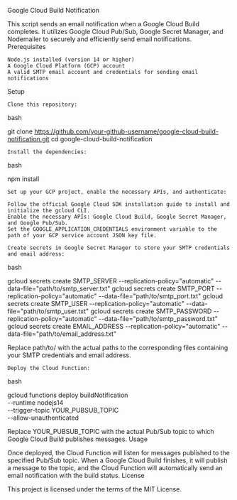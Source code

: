 Google Cloud Build Notification

This script sends an email notification when a Google Cloud Build completes. It utilizes Google Cloud Pub/Sub, Google Secret Manager, and Nodemailer to securely and efficiently send email notifications.
Prerequisites

    Node.js installed (version 14 or higher)
    A Google Cloud Platform (GCP) account
    A valid SMTP email account and credentials for sending email notifications

Setup

    Clone this repository:

bash

git clone https://github.com/your-github-username/google-cloud-build-notification.git
cd google-cloud-build-notification

    Install the dependencies:

bash

npm install

    Set up your GCP project, enable the necessary APIs, and authenticate:

    Follow the official Google Cloud SDK installation guide to install and initialize the gcloud CLI.
    Enable the necessary APIs: Google Cloud Build, Google Secret Manager, and Google Pub/Sub.
    Set the GOOGLE_APPLICATION_CREDENTIALS environment variable to the path of your GCP service account JSON key file.

    Create secrets in Google Secret Manager to store your SMTP credentials and email address:

bash

gcloud secrets create SMTP_SERVER --replication-policy="automatic" --data-file="path/to/smtp_server.txt"
gcloud secrets create SMTP_PORT --replication-policy="automatic" --data-file="path/to/smtp_port.txt"
gcloud secrets create SMTP_USER --replication-policy="automatic" --data-file="path/to/smtp_user.txt"
gcloud secrets create SMTP_PASSWORD --replication-policy="automatic" --data-file="path/to/smtp_password.txt"
gcloud secrets create EMAIL_ADDRESS --replication-policy="automatic" --data-file="path/to/email_address.txt"

Replace path/to/ with the actual paths to the corresponding files containing your SMTP credentials and email address.

    Deploy the Cloud Function:

bash

gcloud functions deploy buildNotification \
  --runtime nodejs14 \
  --trigger-topic YOUR_PUBSUB_TOPIC \
  --allow-unauthenticated

Replace YOUR_PUBSUB_TOPIC with the actual Pub/Sub topic to which Google Cloud Build publishes messages.
Usage

Once deployed, the Cloud Function will listen for messages published to the specified Pub/Sub topic. When a Google Cloud Build finishes, it will publish a message to the topic, and the Cloud Function will automatically send an email notification with the build status.
License

This project is licensed under the terms of the MIT License.